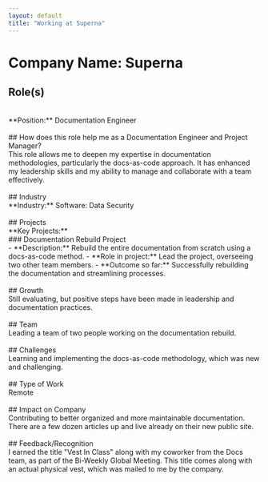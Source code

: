 ```yaml
---
layout: default
title: "Working at Superna"
---
```


# Company Name: Superna

## Role(s)
<br>
**Position:** Documentation Engineer
<br>
<br>
## How does this role help me as a Documentation Engineer and Project Manager?
<br>
This role allows me to deepen my expertise in documentation methodologies, particularly the docs-as-code approach. It has enhanced my leadership skills and my ability to manage and collaborate with a team effectively.
<br>
<br>
## Industry
<br>
**Industry:** Software: Data Security
<br>
<br>
## Projects
<br>
**Key Projects:**
<br>
### Documentation Rebuild Project
<br>
- **Description:** Rebuild the entire documentation from scratch using a docs-as-code method.  
- **Role in project:** Lead the project, overseeing two other team members.  
- **Outcome so far:** Successfully rebuilding the documentation and streamlining processes.
<br>
<br>
## Growth
<br>
Still evaluating, but positive steps have been made in leadership and documentation practices.
<br>
<br>
## Team
<br>
Leading a team of two people working on the documentation rebuild.
<br>
<br>
## Challenges
<br>
Learning and implementing the docs-as-code methodology, which was new and challenging.
<br>
<br>
## Type of Work
<br>
Remote
<br>
<br>
## Impact on Company
<br>
Contributing to better organized and more maintainable documentation. There are a few dozen articles up and live already on their new public site.
<br>
<br>
## Feedback/Recognition
<br>
I earned the title "Vest In Class" along with my coworker from the Docs team, as part of the Bi-Weekly Global Meeting. This title comes along with an actual physical vest, which was mailed to me by the company.